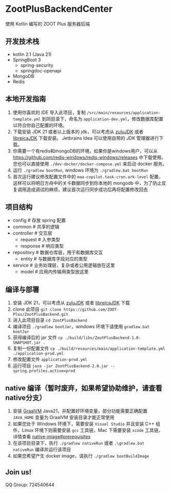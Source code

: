 # ZootPlusBackendCenter

使用 Kotlin 编写的 ZOOT Plus 服务器后端

## 开发技术栈

- kotlin 2.1 (Java 21)
- SpringBoot 3
  - spring-security
  - springdoc-openapi
- MongoDB
- Redis

## 本地开发指南

1. 使用你喜欢的 IDE 导入此项目，复制 `/src/main/resources/application-template.yml` 到同目录下，命名为
   `application-dev.yml`，修改数据库配置以符合你自己配置的环境。
2. 下载安装 JDK 21 或者以上版本的
   jdk，可以考虑从 [zuluJDK](https://www.azul.com/downloads/?version=java-17-lts&package=jdk)
   或者 [libreicaJDK](https://bell-sw.com/pages/downloads/#/java-17-lts) 下载安装。 Jetbrains Idea 可以使用自带的 JDK
   管理器进行下载。
3. 你需要一个有redis和mongoDB的环境，如果你是windows用户，可以从 https://github.com/redis-windows/redis-windows/releases
   中下载使用。 您也可以直接使用 `./dev-docker/docker-compose.yml` 来启动 docker 服务。
4. 运行 `./gradlew bootRun`, windows 环境为 `./gradlew.bat bootRun`
5. 首次运行建议修改配置文件中的 `maa-copilot.task-cron.ark-level` 配置，这样可以将明日方舟中的关卡数据同步到你本地的
   mongodb 中，为了防止反复调用造成调试的麻烦，建议首次运行同步成功后再将配置修改回去

## 项目结构

- config # 存放 spring 配置
- common # 共享的逻辑
- controller # 交互层
  - request # 入参类型
  - response # 响应类型
- repository # 数据仓库层，用于和数据库交互
  - entity # 与数据库字段对应的类型
- service # 业务处理层，复杂或者公用逻辑放在这里
  - model # 应用内传输用类型放这里

## 编译与部署

1. 安装 JDK 21，可以考虑从 [zuluJDK](https://www.azul.com/downloads/?version=java-17-lts&package=jdk)
   或者 [libreicaJDK](https://bell-sw.com/pages/downloads/#/java-17-lts) 下载
2. clone 此项目 `git clone https://github.com/ZOOT-Plus/ZootPlusBackend.git`
3. 进入此项目目录 `cd ZootPlusBackend`
4. 编译项目 `./gradlew bootJar`，windows 环境下请使用 `gradlew.bat bootJar`
5. 获得编译后的 jar 文件 `cp ./build/libs/ZootPlusBackend-1.0-SNAPSHOT.jar .`
6. 复制一份配置文件 `cp ./build/resources/main/application-template.yml ./application-prod.yml`
7. 修改配置文件 `application-prod.yml`
8. 运行项目 `java -jar ZootPlusBackend-2.0.jar --spring.profiles.active=prod`

## native 编译（暂时废弃，如果希望协助维护，请查看native分支）

1. 安装 [GraalVM](https://www.graalvm.org/downloads/)
   Java21，并配置好环境变量，部分功能需要正确配置 `JAVA_HOME` 变量为 GraalVM 安装目录才能正常使用
2. 如果您处于 Windows 环境下，需要安装 `Visual Studio` 并且安装 C++ 组件，Linux 环境下则需要安装 `gcc` 工具链，Mac
   下需要安装 `xcode`
   工具链，详情查看 [native-image#prerequisites](https://www.graalvm.org/latest/reference-manual/native-image/#prerequisites)
3. 在该项目目录下，执行 `./gradlew nativeRun` 或者 `.\gradlew.bat nativeRun` 编译并运行该项目
4. 如果您希望产生 docker image，请执行 `./gradlew bootBuildImage`

## Join us!

QQ Group: 724540644

